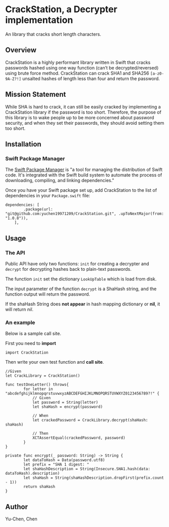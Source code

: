 # CrackStation, a Decrypter implementation
An library that cracks short length characters.

## Overview
CrackStation is a highly performant library written in Swift that cracks passwords hashed using one way function (can’t be decrypted/reversed) using brute force method. CrackStation can crack SHA1 and SHA256 `[a-z0-9A-Z?!]` unsalted hashes of length less than four and return the password.

## Mission Statement
While SHA is hard to crack, it can still be easily cracked by implementing a CrackStation library if the password is too short. Therefore, the purpose of this library is to wake people up to be more concerned about password security, and when they set their passwords, they should avoid setting them too short.


## Installation
### Swift Package Manager
The [Swift Package Manager](https://www.swift.org/package-manager) is "a tool for managing the distribution of Swift code. It's integrated with the Swift build system to automate the process of downloading, compiling, and linking dependencies."

Once you have your Swift package set up, add CrackStation to the list of dependencies in your `Package.swift` file:

```
dependencies: [
        .package(url: "git@github.com:yuchen19971209/CrackStation.git", .upToNextMajor(from: "1.0.8")),
    ],
```

## Usage
### The API
Public API have only two functions: `init` for creating a decrypter and `decrypt` for decrypting hashes back to plain-text passwords. 

The function `init` set the dictionary `LookUpTable` which is load from disk. 

The input parameter of the function `decrypt` is a ShaHash string, and the function output will return the password.

If the shaHash String does **not appear** in hash mapping dictionary or **nil**, it will return *nil*.

### An example
Below is a sample call site.

First you need to **import**

```
import CrackStation
```

Then write your own test function and **call site**.
```
//Given
let CrackLibrary = CrackStation()

func testOneLetter() throws{
        for letter in "abcdefghijklmnopqrstuvwxyzABCDEFGHIJKLMNOPQRSTUVWXYZ0123456789?!" {
            // Given
            let password = String(letter)
            let shaHash = encrypt(password)

            // When
            let crackedPassword = CrackLibrary.decrypt(shaHash: shaHash)

            // Then
            XCTAssertEqual(crackedPassword, password)
        }
}

private func encrypt(_ password: String) -> String {
        let dataToHash = Data(password.utf8)
        let prefix = "SHA 1 digest: "
        let shaHashDescription = String(Insecure.SHA1.hash(data: dataToHash).description)
        let shaHash = String(shaHashDescription.dropFirst(prefix.count - 1))
        return shaHash
}
```

## Author
Yu-Chen, Chen


